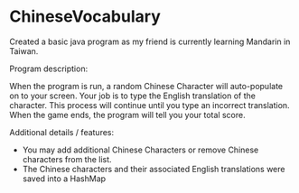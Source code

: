 # ChineseVocabulary
Created a basic java program as my friend is currently learning Mandarin in Taiwan.

Program description:

When the program is run, a random Chinese Character will auto-populate on to your screen. Your job is to type the English translation of the character. This process will continue until you type an incorrect translation. When the game ends, the program will tell you your total score.

Additional details / features:

- You may add additional Chinese Characters or remove Chinese characters from the list.
- The Chinese characters and their associated English translations were saved into a HashMap

